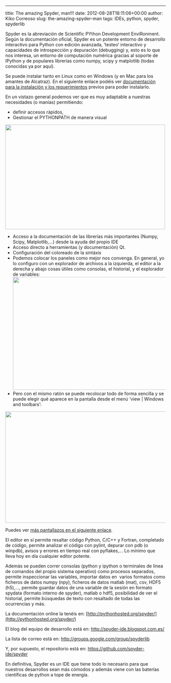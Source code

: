 ---
title: The amazing Spyder, man!!!
date: 2012-08-28T18:11:06+00:00
author: Kiko Correoso
slug: the-amazing-spyder-man
tags: IDEs, python, spyder, spyderlib

Spyder es la abreviación de Scientific PYthon Development EnviRonment. Según la documentación oficial, Spyder es un potente entorno de desarrollo interactivo para Python con edición avanzada, ‘testeo’ interactivo y capacidades de introspección y depuración (debugging) y, esto es lo que nos interesa, un entorno de computación numérica gracias al soporte de IPython y de populares librerías como numpy, scipy y matplotlib (todas conocidas ya por aquí).

Se puede instalar tanto en Linux como en Windows (y en Mac para los amantes de Alcatraz). En el siguiente enlace podéis ver [documentación para la instalación y los requerimientos](http://pythonhosted.org/spyder/installation.html) previos para poder instalarlo.

En un vistazo general podemos ver que es muy adaptable a nuestras necesidades (o manías) permitiendo:

  * definir accesos rápidos,
  * Gestionar el PYTHONPATH de manera visual

[<img class="aligncenter size-full wp-image-787" title="pythonpath" alt="" src="http://new.pybonacci.org/images/2012/08/pythonpath.png" width="502" height="329" srcset="https://pybonacci.org/wp-content/uploads/2012/08/pythonpath.png 502w, https://pybonacci.org/wp-content/uploads/2012/08/pythonpath-300x196.png 300w" sizes="(max-width: 502px) 100vw, 502px" />](http://new.pybonacci.org/images/2012/08/pythonpath.png)

  * Acceso a la documentación de las librerías más importantes (Numpy, Scipy, Matplotlib,...) desde la ayuda del propio IDE
  * Acceso directo a herramientas (y documentación) Qt.
  * Configuración del coloreado de la sintáxis
  * Podemos colocar los paneles como mejor nos convenga. En general, yo lo configuro con un explorador de archivos a la izquierda, el editor a la derecha y abajo cosas útiles como consolas, el historial, y el explorador de variables:[<img class="aligncenter  wp-image-788" title="IDE" alt="" src="http://new.pybonacci.org/images/2012/08/ide.png" width="560" height="355" srcset="https://pybonacci.org/wp-content/uploads/2012/08/ide.png 1616w, https://pybonacci.org/wp-content/uploads/2012/08/ide-300x190.png 300w, https://pybonacci.org/wp-content/uploads/2012/08/ide-1024x650.png 1024w, https://pybonacci.org/wp-content/uploads/2012/08/ide-1200x761.png 1200w" sizes="(max-width: 560px) 100vw, 560px" />](http://new.pybonacci.org/images/2012/08/ide.png)
  * Pero con el mismo ratón se puede recolocar todo de forma sencilla y se puede elegir qué aparece en la pantalla desde el menú ‘view | Windows and toolbars’:

<p style="text-align:center;">
  <a href="http://new.pybonacci.org/images/2012/08/ideconfigurable.png"><img class="aligncenter  wp-image-789" title="IDEconfigurable" alt="" src="http://new.pybonacci.org/images/2012/08/ideconfigurable.png" width="560" height="350" srcset="https://pybonacci.org/wp-content/uploads/2012/08/ideconfigurable.png 1680w, https://pybonacci.org/wp-content/uploads/2012/08/ideconfigurable-300x187.png 300w, https://pybonacci.org/wp-content/uploads/2012/08/ideconfigurable-1024x640.png 1024w, https://pybonacci.org/wp-content/uploads/2012/08/ideconfigurable-1200x750.png 1200w" sizes="(max-width: 560px) 100vw, 560px" /></a>
</p>

Puedes ver [más pantallazos en el siguiente enlace](http://pythonhosted.org/spyder/).

El editor en sí permite resaltar código Python, C/C++ y Fortran, completado de código, permite analizar el código con pylint, depurar con pdb (o winpdb), avisos y errores en tiempo real con pyflakes,… Lo mínimo que lleva hoy en día cualquier editor potente.

<!--more-->

Además se pueden correr consolas (python y ipython o terminales de línea de comandos del propio sistema operativo) como procesos separados, permite inspeccionar las variables, importar datos en  varios formatos como ficheros de datos numpy (npy), ficheros de datos matlab (mat), csv, HDF5 (h5),…, permite guardar datos de una variable de la sesión en formato spydata (formato interno de spyder), matlab o hdf5, posibilidad de ver el historial, permite búsquedas de texto con resaltado de todas las ocurrencias y más.

La documentación online la tenéis en: [http://pythonhosted.org/spyder/](http://pythonhosted.org/spyder/)

El blog del equipo de desarrollo está en: <http://spyder-ide.blogspot.com.es/>

La lista de correo está en: <http://groups.google.com/group/spyderlib>

Y, por supuesto, el repositorio está en: <https://github.com/spyder-ide/spyder>

En definitiva, Spyder es un IDE que tiene todo lo necesario para que nuestros desarrollos sean más cómodos y además viene con las baterías científicas de python a tope de energía.
